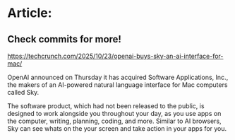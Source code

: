 # Article:

## Check commits for more!
https://techcrunch.com/2025/10/23/openai-buys-sky-an-ai-interface-for-mac/

OpenAI announced on Thursday it has acquired Software Applications, Inc., the makers of an AI-powered natural language interface for Mac computers called Sky.

The software product, which had not been released to the public, is designed to work alongside you throughout your day, as you use apps on the computer, writing, planning, coding, and more. Similar to AI browsers, Sky can see whats on the your screen and take action in your apps for you.